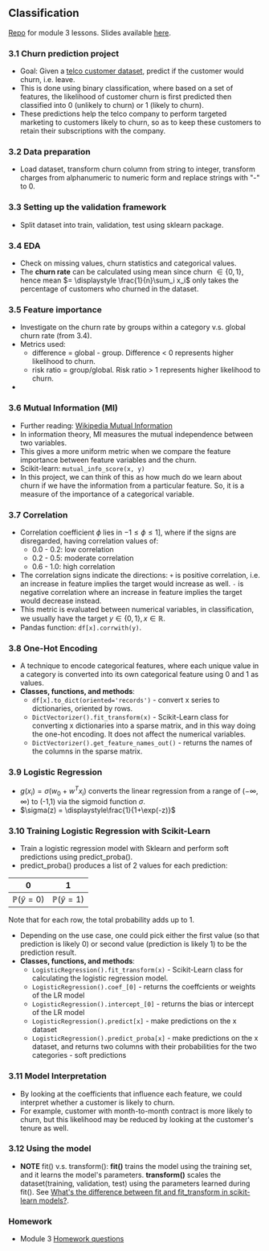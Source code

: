 ## Classification
[Repo](https://github.com/DataTalksClub/machine-learning-zoomcamp/tree/master/03-classification) for module 3 lessons. Slides available [here](https://www.slideshare.net/slideshow/ml-zoomcamp-3-machine-learning-for-classification/250224470).

### 3.1 Churn prediction project
* Goal: Given a [telco customer dataset](https://www.kaggle.com/datasets/blastchar/telco-customer-churn), predict if the customer would churn, i.e. leave.
* This is done using binary classification, where based on a set of features, the likelihood of customer churn is first predicted then classified into 0 (unlikely to churn) or 1 (likely to churn).
* These predictions help the telco company to perform targeted marketing to customers likely to churn, so as to keep these customers to retain their subscriptions with the company.

### 3.2 Data preparation
* Load dataset, transform churn column from string to integer, transform charges from alphanumeric to numeric form and replace strings with "-" to 0.

### 3.3 Setting up the validation framework
* Split dataset into train, validation, test using sklearn package.

### 3.4 EDA
* Check on missing values, churn statistics and categorical values.
* The **churn rate** can be calculated using mean since churn $\in \{0,1\}$, hence mean $= \displaystyle \frac{1}{n}\sum_i x_i$ only takes the percentage of customers who churned in the dataset.

### 3.5 Feature importance
* Investigate on the churn rate by groups within a category v.s. global churn rate (from 3.4).
* Metrics used: 
    * difference = global - group. Difference < 0 represents higher likelihood to churn.
    * risk ratio = group/global. Risk ratio > 1 represents higher likelihood to churn.
* 
### 3.6 Mutual Information (MI)
* Further reading: [Wikipedia Mutual Information](https://en.wikipedia.org/wiki/Mutual_information)
* In information theory, MI measures the mutual independence between two variables.
* This gives a more uniform metric when we compare the feature importance between feature variables and the churn.
* Scikit-learn: `mutual_info_score(x, y)`
* In this project, we can think of this as how much do we learn about churn if we have the information from a particular feature. So, it is a measure of the importance of a categorical variable.

### 3.7 Correlation
* Correlation coefficient $\phi$ lies in $-1 \le \phi \le 1]$, where if the signs are disregarded, having correlation values of:
    * 0.0 - 0.2: low correlation
    * 0.2 - 0.5: moderate correlation
    * 0.6 - 1.0: high correlation
* The correlation signs indicate the directions: `+` is positive correlation, i.e. an increase in feature implies the target would increase as well. `-` is negative correlation where an increase in feature implies the target would decrease instead.
* This metric is evaluated between numerical variables, in classification, we usually have the target $y \in \{0,1\}, x \in \mathbb{R}$.
* Pandas function: `df[x].corrwith(y)`.

### 3.8 One-Hot Encoding
* A technique to encode categorical features, where each unique value in a category is converted into its own categorical feature using 0 and 1 as values.
* **Classes, functions, and methods**:
    * `df[x].to_dict(oriented='records')` - convert x series to dictionaries, oriented by rows.
    * `DictVectorizer().fit_transform(x)` - Scikit-Learn class for converting x dictionaries into a sparse matrix, and in this way doing the one-hot encoding. It does not affect the numerical variables.
    * `DictVectorizer().get_feature_names_out()` - returns the names of the columns in the sparse matrix.

### 3.9 Logistic Regression
* $g(x_i) = \sigma(w_0 + w^T x_i)$ converts the linear regression from a range of $(-\infty, \infty)$ to (-1,1) via the sigmoid function $\sigma$.
* $\sigma(z) = \displaystyle\frac{1}{1+\exp(-z)}$

### 3.10 Training Logistic Regression with Scikit-Learn
* Train a logistic regression model with Sklearn and perform soft predictions using predict_proba().
* predict_proba() produces a list of 2 values for each prediction: 

| 0 | 1 |
|---|---|
|$\mathbb{P}(\hat{y}=0)$|$\mathbb{P}(\hat{y}=1)$|

Note that for each row, the total probability adds up to 1.
* Depending on the use case, one could pick either the first value (so that prediction is likely 0) or second value (prediction is likely 1) to be the prediction result.
* **Classes, functions, and methods**:
    * `LogisticRegression().fit_transform(x)` - Scikit-Learn class for calculating the logistic regression model.
    * `LogisticRegression().coef_[0]` - returns the coeffcients or weights of the LR model
    * `LogisticRegression().intercept_[0]` - returns the bias or intercept of the LR model
    * `LogisticRegression().predict[x]` - make predictions on the x dataset
    * `LogisticRegression().predict_proba[x]` - make predictions on the x dataset, and returns two columns with their probabilities for the two categories - soft predictions

### 3.11 Model Interpretation
* By looking at the coefficients that influence each feature, we could interpret whether a customer is likely to churn.
* For example, customer with month-to-month contract is more likely to churn, but this likelihood may be reduced by looking at the customer's tenure as well.

### 3.12 Using the model
* **NOTE** fit() v.s. transform(): **fit()** trains the model using the training set, and it learns the model's parameters. **transform()** scales the dataset(training, validation, test) using the parameters learned during fit(). See [What's the difference between fit and fit_transform in scikit-learn models?](https://datascience.stackexchange.com/questions/12321/whats-the-difference-between-fit-and-fit-transform-in-scikit-learn-models).

### Homework
* Module 3 [Homework questions](https://github.com/DataTalksClub/machine-learning-zoomcamp/blob/master/cohorts/2024/03-classification/homework.md)
